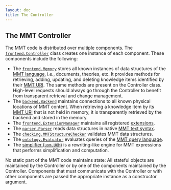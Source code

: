 ```yaml
---
layout: doc
title: The Controller
---
```


## The MMT Controller

The MMT code is distributed over multiple components. The [`frontend.Controller`](http://kwarc.github.io/MMT/api/index.html#info.kwarc.mmt.api.frontend.Controller) class creates one instance of each component.
These components include the following:

* The [`frontend.Memory`](http://kwarc.github.io/MMT/api/index.html#info.kwarc.mmt.api.frontend.Memory) stores all known instances of data structures of the [MMT language](../language/), i.e., documents, theories, etc. It provides methods for retrieving, adding, updating, and deleting knowledge items identified by their [MMT URI](uris.html).
    The same methods are present on the Controller class. High-level requests should always go through the Controller to benefit from transparent retrieval and change management.
* The [`backend.Backend`](http://kwarc.github.io/MMT/api/index.html#info.kwarc.mmt.api.backend.Backend) maintains connections to all known physical locations of MMT content. When retrieving a knowledge item by its [MMT URI](uris.html) that is not held in memory, it is transparently retrieved by the backend and stored in the memory.
* The [`frontend.ExtensionManager`](http://kwarc.github.io/MMT/api/index.html#info.kwarc.mmt.api.frontend.ExtensionManager) maintains all registered [extensions](extensions/).
* The [`parser.Parser`](http://kwarc.github.io/MMT/api/index.html#info.kwarc.mmt.api.parser.Parser) reads data structures in native [MMT text syntax](../language/).
* The [`checking.MMTStructureChecker`](http://kwarc.github.io/MMT/api/index.html#info.kwarc.mmt.api.checking.MMTStructureChecker) validates MMT data structures.
* The [`ontology.Evaluator`](http://kwarc.github.io/MMT/api/index.html#info.kwarc.mmt.api.ontology.Evaluator) evaluates queries of the [MMT query language](queries.html).
* The [simplifier (`uom.UOM`)](http://kwarc.github.io/MMT/api/index.html#info.kwarc.mmt.api.uom.UOM) is a rewriting-like engine for MMT expressions that performs simplification and computation.

No static part of the MMT code maintains state: All stateful objects are maintained by the Controller or by one of the components maintained by the Controller.
Components that must communicate with the Controller or with other components are passed the appropriate instance as a constructor argument. 
